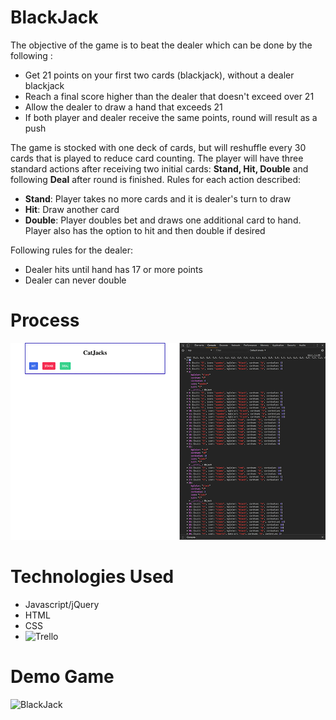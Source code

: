 # BlackJack

The objective of the game is to beat the dealer which can be done by the following :
 - Get 21 points on your first two cards (blackjack), without a dealer blackjack
 - Reach a final score higher than the dealer that doesn't exceed over 21
 - Allow the dealer to draw a hand that exceeds 21
 - If both player and dealer receive the same points, round will result as a push
  
The game is stocked with one deck of cards, but will reshuffle every 30 cards that is played to reduce card counting.
The player will have three standard actions after receiving two initial cards: **Stand, Hit, Double** and following **Deal** after round is finished.
Rules for each action described:
- **Stand**: Player takes no more cards and it is dealer's turn to draw
- **Hit**: Draw another card
- **Double**: Player doubles bet and draws one additional card to hand. Player also has the option to hit and then double if desired

Following rules for the dealer:
- Dealer hits until hand has 17 or more points
- Dealer can never double

# Process
![Blackjack process](https://github.com/linc31/BlackJack/blob/master/process/blackjack_process.gif)

# Technologies Used
- Javascript/jQuery
- HTML
- CSS
- ![Trello](https://trello.com/b/887TryzF/proj1blackjack)

# Demo Game
![BlackJack](https://linc31.github.io/BlackJack/)
